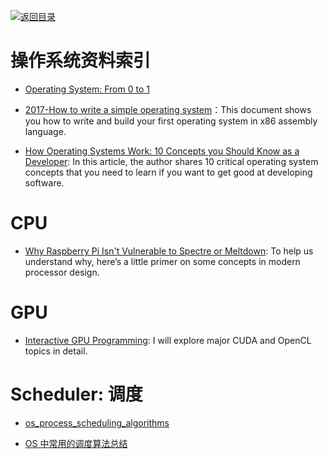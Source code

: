 [![返回目录](https://parg.co/UGo)](https://github.com/wxyyxc1992/Awesome-Links)

# 操作系统资料索引

* [Operating System: From 0 to 1](https://github.com/tuhdo/os01)

- [2017-How to write a simple operating system](http://mikeos.sourceforge.net/write-your-own-os.html)：This document shows you how to write and build your first operating system in x86 assembly language.

- [How Operating Systems Work: 10 Concepts you Should Know as a Developer](https://parg.co/UVV): In this article, the author shares 10 critical operating system concepts that you need to learn if you want to get good at developing software.

# CPU

* [Why Raspberry Pi Isn't Vulnerable to Spectre or Meltdown](http://t.cn/RH3DVKj): To help us understand why, here’s a little primer on some concepts in modern processor design.

# GPU

* [Interactive GPU Programming](https://parg.co/UiQ): I will explore major CUDA and OpenCL topics in detail.

# Scheduler: 调度

* [os_process_scheduling_algorithms](http://www.tutorialspoint.com/operating_system/os_process_scheduling_algorithms.htm)

* [OS 中常用的调度算法总结](http://blog.chinaunix.net/uid-25132162-id-361291.html)
